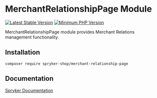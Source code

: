 # MerchantRelationshipPage Module
[![Latest Stable Version](https://poser.pugx.org/spryker-shop/merchant-relationship-page/v/stable.svg)](https://packagist.org/packages/spryker-shop/merchant-relationship-page)
[![Minimum PHP Version](https://img.shields.io/badge/php-%3E%3D%208.1-8892BF.svg)](https://php.net/)

MerchantRelationshipPage module provides Merchant Relations management functionality.

## Installation

```
composer require spryker-shop/merchant-relationship-page
```

## Documentation

[Spryker Documentation](https://docs.spryker.com)
